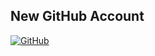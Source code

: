 ## New GitHub Account
<a href="https://github.com/6oa"><img src="https://img.shields.io/badge/GitHub-black?style=for-the-badge&logo=github" alt="GitHub">
